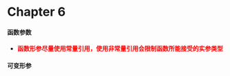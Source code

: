 # Chapter 6

#### 函数参数

- <font color=red>**函数形参尽量使用常量引用，使用非常量引用会限制函数所能接受的实参类型**</font>



#### 可变形参

